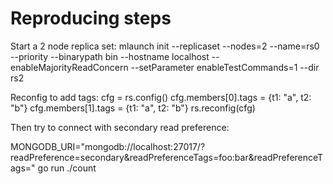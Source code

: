 # Reproducing steps
Start a 2 node replica set:
mlaunch init --replicaset --nodes=2 --name=rs0 --priority --binarypath bin --hostname localhost --enableMajorityReadConcern --setParameter enableTestCommands=1  --dir rs2

Reconfig to add tags:
cfg = rs.config()
cfg.members[0].tags = {t1: "a", t2: "b"}
cfg.members[1].tags = {t1: "a", t2: "b"}
rs.reconfig(cfg)

Then try to connect with secondary read preference:

MONGODB_URI="mongodb://localhost:27017/?readPreference=secondary&readPreferenceTags=foo:bar&readPreferenceTags=" go run ./count

